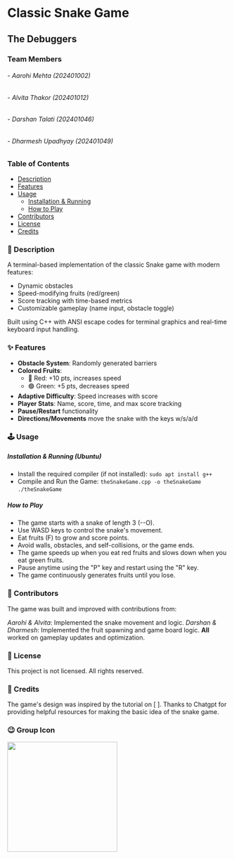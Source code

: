 # Classic Snake Game
## The Debuggers
### Team Members
###### - Aarohi Mehta (202401002)
###### - Alvita Thakor (202401012)
###### - Darshan Talati (202401046)
###### - Dharmesh Upadhyay (202401049)


### Table of Contents
- [Description](#-description)
- [Features](#-features)
- [Usage](#️-usage)
  - [Installation & Running](#installation--running-ubuntu)
  - [How to Play](#how-to-play)
- [Contributors](#-contributors)
- [License](#-license)
- [Credits](#-credits)


### 🚀 Description
A terminal-based implementation of the classic Snake game with modern features:
- Dynamic obstacles
- Speed-modifying fruits (red/green)
- Score tracking with time-based metrics
- Customizable gameplay (name input, obstacle toggle)

Built using C++ with ANSI escape codes for terminal graphics and real-time keyboard input handling.


### ✨ Features
- **Obstacle System**: Randomly generated barriers
- **Colored Fruits**: 
  - 🔴 Red: +10 pts, increases speed
  - 🟢 Green: +5 pts, decreases speed
- **Adaptive Difficulty**: Speed increases with score
- **Player Stats**: Name, score, time, and max score tracking
- **Pause/Restart** functionality
- **Directions/Movements** move the snake with the keys w/s/a/d

### 🕹️ Usage

##### Installation & Running (Ubuntu)
  - Install the required compiler (if not installed):
    `sudo apt install g++`
  - Compile and Run the Game:
    `theSnakeGame.cpp -o theSnakeGame`
    `./theSnakeGame`

##### How to Play
- The game starts with a snake of length 3 (--O).
- Use WASD keys to control the snake's movement.
- Eat fruits (F) to grow and score points.
- Avoid walls, obstacles, and self-collisions, or the game ends.
- The game speeds up when you eat red fruits and slows down when you eat green fruits.
- Pause anytime using the "P" key and restart using the "R" key.
- The game continuously generates fruits until you lose.


### 🤝 Contributors
The game was built and improved with contributions from:

*Aarohi & Alvita*: Implemented the snake movement and logic.
*Darshan & Dharmesh*: Implemented the fruit spawning and game board logic.
**All** worked on gameplay updates and optimization.


### 📜 License
This project is not licensed. All rights reserved.


### 👥 Credits
The game's design was inspired by the tutorial on [ ].
Thanks to Chatgpt for providing helpful resources for making the basic idea of the snake game.


### 😉 Group Icon
<img src="GroupIcon.jpg" width="250px">
